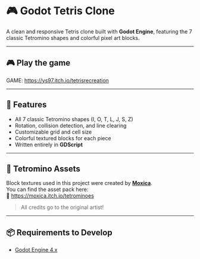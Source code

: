 # 🎮 Godot Tetris Clone

A clean and responsive Tetris clone built with **Godot Engine**, featuring the 7 classic Tetromino shapes and colorful pixel art blocks.

---

## 🎮 Play the game

GAME: https://ys97.itch.io/tetrisrecreation

---

## 🚀 Features

- All 7 classic Tetromino shapes (I, O, T, L, J, S, Z)
- Rotation, collision detection, and line clearing
- Customizable grid and cell size
- Colorful textured blocks for each piece
- Written entirely in **GDScript**

---

## 🧱 Tetromino Assets

Block textures used in this project were created by [**Moxica**](https://itch.io/profile/moxica).  
You can find the asset pack here:  
🔗 https://moxica.itch.io/tetrominoes

> All credits go to the original artist!

---

## 📦 Requirements to Develop

- [Godot Engine 4.x](https://godotengine.org/download)
